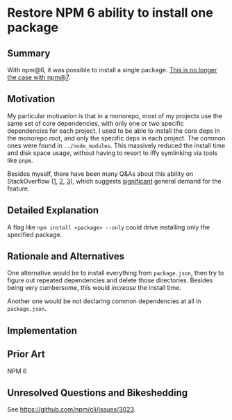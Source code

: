 # Restore NPM 6 ability to install one package

## Summary

With npm@6, it was possible to install a single package. [This is no longer the case with npm@7](https://github.com/npm/cli/issues/3023).

## Motivation

My particular motivation is that in a monorepo, most of my projects use the same set of core dependencies, with only one or two specific dependencies for each project. I used to be able to install the core deps in the monorepo root, and only the specific deps in each project. The common ones were found in `../node_modules`. This massively reduced the install time and disk space usage, without having to resort to iffy symlinking via tools like `pnpm`.

Besides myself, there have been many Q&As about this ability on StackOverflow ([1](https://stackoverflow.com/questions/52786695/npm-install-always-installs-everything-from-package-json), [2](https://stackoverflow.com/questions/49732031/npm-install-single-package-without-rest-of-dependencies), [3](https://stackoverflow.com/questions/22420564/install-only-one-package-from-package-json/65233880#65233880)), which suggests [significant](https://en.wikipedia.org/wiki/1%25_rule_(Internet_culture)) general demand for the feature.

## Detailed Explanation

A flag like `npm install <package> --only` could drive installing only the specified package.

## Rationale and Alternatives

One alternative would be to install everything from `package.json`, then try to figure out repeated dependencies and delete those directories. Besides being very cumbersome, this would *increase* the install time.

Another one would be not declaring common dependencies at all in `package.json`.

## Implementation


## Prior Art

NPM 6

## Unresolved Questions and Bikeshedding

See https://github.com/npm/cli/issues/3023.

